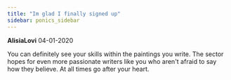 ```yaml
---
title: "Im glad I finally signed up"
sidebar: ponics_sidebar
---
```


**AlisiaLovi** 04-01-2020

You can definitely see your skills within the paintings you write. The sector hopes for even more passionate writers like you who aren&#039;t afraid to say how they believe. At all times go after your heart.


